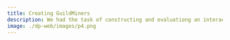 ```yaml
---
title: Creating GuildMiners
description: We had the task of constructing and evaluationg an interactive, digital application with the intention of connecting people. We decided to create a mobile game using Unity and C#. We succeeded in making a working prototype of a game with multiple features. Our evaluation was done by having six participants playtest the game for a week, and then answering a questionnaire. Our findings were the game was fun to play, but we did not find the game to facilitate the theme of connecting people.
image: ./dp-web/images/p4.png
---
```

